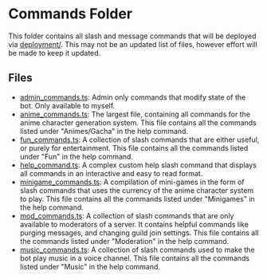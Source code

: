 # Commands Folder
This folder contains all slash and message commands that will be deployed via [deployment/](../deployment). This may not be an updated list of files, however effort will be made to keep it updated.

## Files
- [admin_commands.ts](admin_commands.ts): Admin only commands that modify state of the bot. Only available to myself.
- [anime_commands.ts](anime_commands.ts): The largest file, containing all commands for the anime character generation system. This file contains all the commands listed under "Animes/Gacha" in the help command.
- [fun_commands.ts](fun_commands.ts): A collection of slash commands that are either useful, or purely for entertainment. This file contains all the commands listed under "Fun" in the help command.
- [help_command.ts](help_command.ts): A complex custom help slash command that displays all commands in an interactive and easy to read format.
- [minigame_commands.ts](minigame_commands.ts): A compilation of mini-games in the form of slash commands that uses the currency of the anime character system to play. This file contains all the commands listed under "Minigames" in the help command.
- [mod_commands.ts](mod_commands.ts): A collection of slash commands that are only available to moderators of a server. It contains helpful commands like purging messages, and changing guild join settings. This file contains all the commands listed under "Moderation" in the help command.
- [music_commands.ts](music_commands.ts): A collection of slash commands used to make the bot play music in a voice channel. This file contains all the commands listed under "Music" in the help command.
